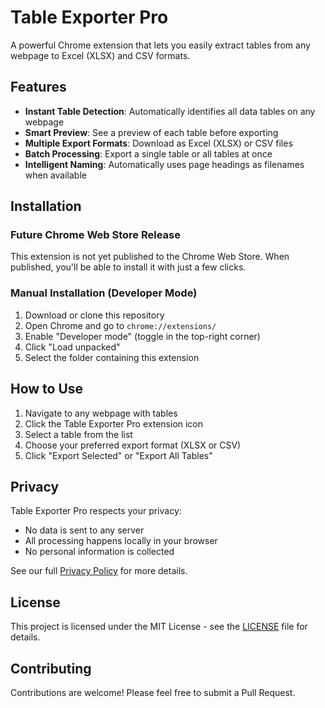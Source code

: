 # Table Exporter Pro

A powerful Chrome extension that lets you easily extract tables from any webpage to Excel (XLSX) and CSV formats.

## Features

- **Instant Table Detection**: Automatically identifies all data tables on any webpage
- **Smart Preview**: See a preview of each table before exporting
- **Multiple Export Formats**: Download as Excel (XLSX) or CSV files  
- **Batch Processing**: Export a single table or all tables at once
- **Intelligent Naming**: Automatically uses page headings as filenames when available

## Installation

### Future Chrome Web Store Release
This extension is not yet published to the Chrome Web Store. When published, you'll be able to install it with just a few clicks.

### Manual Installation (Developer Mode)
1. Download or clone this repository
2. Open Chrome and go to `chrome://extensions/`
3. Enable "Developer mode" (toggle in the top-right corner)
4. Click "Load unpacked"
5. Select the folder containing this extension

## How to Use

1. Navigate to any webpage with tables
2. Click the Table Exporter Pro extension icon
3. Select a table from the list
4. Choose your preferred export format (XLSX or CSV)
5. Click "Export Selected" or "Export All Tables"

## Privacy

Table Exporter Pro respects your privacy:
- No data is sent to any server
- All processing happens locally in your browser
- No personal information is collected

See our full [Privacy Policy](privacy-policy.html) for more details.

## License

This project is licensed under the MIT License - see the [LICENSE](LICENSE) file for details.

## Contributing

Contributions are welcome! Please feel free to submit a Pull Request.
